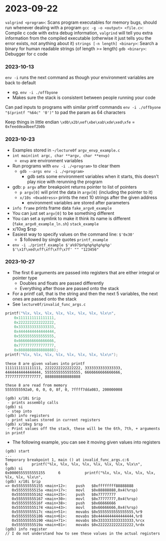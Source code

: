 # 2023-09-22
`valgrind <program>`:  Scans program executables for memory bugs, should run whenever dealing with a program
`gcc -g -o <output> <file.c>`: Compile c code with extra debug information, `valgrind` will tell you extra information from the compiled executable (otherwise it just tells you the error exists, not anything about it)
`strings [-n length] <binary>`: Search a binary for human readable strings (of length >= length)
`gdb <binary>`: Debugger for c code

### 2023-10-13
`env -i` runs the next command as though your environment variables are back to default
 - eg. `env -i ./offbyone`
 - Makes sure the stack is consistent between people running your code

Can pad inputs to programs with similar printf commands
`env -i ./offbyone "$(printf "%64c" '0')"` to pad the param as 64 characters

Keep things in little endian
`\x0b\x2b\xef\xbe\xab\xde\xed\xfe` = `0xfeeddeadbeef2b0b`

### 2023-10-23
 - Examples stored in `~/lecture0f`
`argv_envp_example.c`
 - `int main(int argc, char **argv, char **envp)`
	 - `envp` are environment variables
 - Run programs with `env -i ./<program>` to clear them
	 - `gdb --args env -i ./<program>`
		 - gdb sets some environment variables when it starts, this doesn't play nice with rerunning the program
 - gdb: `p argv` after breakpoint returns pointer to list of pointers
	 - `p argv[0]` will print the data in `argv[0]` (including the pointer to it)
	 - `x/10s <0xaddress>` prints the next 10 strings after the given address
		 - environment variables are stored after parameters
 - `info frame` prints frame data
`fake_argv0_example`
 - You can just set `argv[0]` to be something different
 - You can set a symlink to make it think its name is different (`fake_argv0_example_ln.sh`)
`stack_example`
 - x/10xg $rsp
 - Easiest way to specify values on the command line: `$'0x30'`
	 - $ followed by single quotes
`printf_example`
 - `env -i ./printf_example $'a%97$n%p%p%p%p%p%p' $'\x1f\xed\xff\xff\xff\x7f' "" "123456"`

### 2023-10-27
 - The first 6 arguments are passed into registers that are either integral or pointer type
	 - Doubles and floats are passed differently
	 - Everything after those are passed onto the stack
 - For a printf call, that is the string and then the next 5 variables, the next ones are passed onto the stack
 - See `lecture0f/invalid_func_args.c`
```c
printf("%lx, %lx, %lx, %lx, %lx, %lx, %lx, %lx\n",
	0x1111111111111111,
	0x2222222222222222,
	0x3333333333333333,
	0x4444444444444444,
	0x5555555555555555,
	0x6666666666666666,
	0x7777777777777777,
	0x8888888888888888);
printf("%lx, %lx, %lx, %lx, %lx, %lx, %lx, %lx\n");
```
```output
these 8 are given values into printf
1111111111111111, 2222222222222222, 3333333333333333, 4444444444444444, 5555555555555555, 6666666666666666, 7777777777777777, 8888888888888888

these 8 are read from memory
5555555592a0, 0, 0, 0, 8f, 0, 7ffff7dda083, 200000008
```
```gdb
(gdb) x/10i $rip
 - prints assembly calls
(gdb) si
 - step into
(gdb) info registers
 - print values stored in current registers
(gdb) x/10xg $rsp
 - Print values off the stack, these will be the 6th, 7th, + arguments in printf
```
 - The following example, you can see it moving given values into registers
```
(gdb) start
...
Temporary breakpoint 1, main () at invalid_func_args.c:6
6           printf("%lx, %lx, %lx, %lx, %lx, %lx, %lx, %lx\n",
(gdb) si
0x0000555555555155      6           printf("%lx, %lx, %lx, %lx, %lx, %lx, %lx, %lx\n",
(gdb) x/10i $rip
=> 0x555555555155 <main+12>:    push   $0xffffffff88888888
   0x55555555515a <main+17>:    movl   $0x88888888,0x4(%rsp)
   0x555555555162 <main+25>:    push   $0x77777777
   0x555555555167 <main+30>:    movl   $0x77777777,0x4(%rsp)
   0x55555555516f <main+38>:    push   $0x66666666
   0x555555555174 <main+43>:    movl   $0x66666666,0x4(%rsp)
   0x55555555517c <main+51>:    movabs $0x5555555555555555,%r9
   0x555555555186 <main+61>:    movabs $0x4444444444444444,%r8
   0x555555555190 <main+71>:    movabs $0x3333333333333333,%rcx
   0x55555555519a <main+81>:    movabs $0x2222222222222222,%rdx
(gdb) info register
// I do not understand how to see these values in the actual registers
```